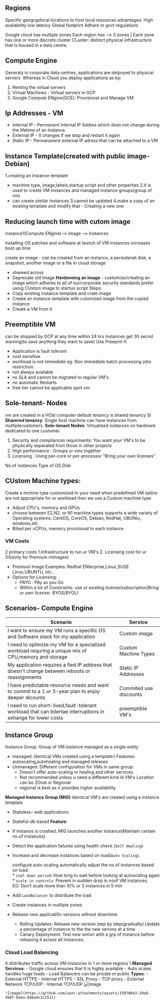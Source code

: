## Regions
Specific geographical locations to host local resources
advantages:
High availability
low latency
Global footprint
Adhere to govt regulations


Google cloud has multiple zones
Each region has --> 3 zones
                      |
                  Each zone has
                  one or more discrete cluster
CLuster: distinct physical infrastructure that is housed in a data centre.


## Compute Engine

Generaly in corporate data centres, applications are delpoyed to physical servers.
Whereas in Cloud you deploy applications as by:
1. Renting the virtual servers
2. Virtual Machines - Virtual servers in GCP
3. Google Compute ENgine(GCE): Provisional and Manage VM


## Ip Addresses - VM
- Internal IP - Permanent Internal IP Addres which does not change during the lifetime of an instance.
- External IP - It changes if we stop and restart it again 
- Static IP - Permananent external IP adress that can be attached to a VM 


## Instance Template(created with public image-Debian)
1.creating an instance template
  - machine type, image,labels,startup script and other properties
2.It is used to create VM instances and managed instance groups(group of vm)
  - can create similar instances
3.cannot be updated
4.make a copy of an existing template and modify that - Creating a new one


## Reducing launch time with cutom image
instance1(Compute ENgine)--> Image --> Instances

Installing OS patches and software at launch of VM instances increases boot up time

 create an image - can be created from an instance, a persistenet disk, a snapshot, another image or a file in cloud storage 
- shareed across 
- Deprecate old image
**Hardeneing an image** - customize/creating an image which adheres to all of our/corporate security standards
prefer using CUstom image to startuo script
Steps:
- Copy existing instance template and crate image
- Create an instance template with cutomized image from the copied instance
- Create a VM from it

## Preemptible VM
can be stopped by GCP at any time within 24 hrs
Instances get 30 secnd warning(to save anything  they want to save)
Use Preepmt if:
  - Application is fault tolerant
  - cost sensitive
  - workload is not immediate
  eg: Non immediate batch processing jobs
restriction:
  - not always available
  - no SLA and cannot be migrated to regular VM's
  - no automatic Restarts
  - free tier cannot be applicable
spot vm: 

## Sole-tenant- Nodes
vm are created in a HOst computer 
default tenancy is shared tenancy SI
**Sharered tenancy**: Single host machine can have instances from multiplecustomers.
**Sole-tenant Nodes**: Virtualized instances on hardware dedicated to one customer.
1. Security and compliances requirments: You want your VM's to be physically separated from those in other projects
2. High performance : Groups ur vms together
3. Licensing : Using per-core or per-processor "Bring your own licenses"

No.of instances
Type of OS
Disk

## CUstom Machine types:
Create a mchine type customized to your need when predefined VM optins are not appropriate for ur workload
then we use a Custom machine type
- Adjust CPU's, memory and GPUs
- choose between E2,N2, or N1 machine types
supports a wide variety of Operating systems: CentOS, CoreOS, Debian, RedHat, UBUNtu, windows,etc
- Billed per vCPUs, memory provisional to each instance

### VM Costs
2 primary costs
1.Infrastructure to run ur VM's
2. Licensing cost for ur OS(only for Premium mImages)
   - Premium Image Examples: Redhat ENterprise,Linux,SUSE Linux,UBUNTU, etc..
   - Options for Licensing:
       * PAYG : PAy as you Go
       * WIthin a lot of Constraints: use ur existing license/subscription(Bring ur own license- BYOS/BYOL)

## Scenarios- Compute Engine
| Scenario| Service|
|---------|--------|
|I want to ensure my VM runs a specific OS and Software stack for my application| Custom image|
|I need to optimize my VM for a specialized workload requring a unique mix of CPU,memory and storage| Custom Machine Types|
|My application requires a fied IP address that doesn't change between reboots or reassignments| Static IP Addresses|
|I have predictable resource needs and want to commit to a 1 or 3-year plan to enjoy deeper dicounts| Commited use discounts|
|I need to run short-lived,fault-tolerant workload that can tolertae interruptions in exhange for lower costs| preemptible VM's|

## Instance Group
Instance Group: Group of VM instance managed as a single entity
- managed: Identical VMs created using a template:\\
  Features: autoscaling,autohealing and managed releases
- Unmanaged: Different configuration for VMs in same group:
  - Doesn't offer auto-scaling or healing and other services
  - Not recommended unless u need a different kind id VM's
  Location can be ZOnal or Regional
   - regional is best as ir provides higher availability

**Managed Instance Group (MIG)** 
Identical VM's are created using a instance template
  - Stateless- web applications
  - Stateful-db based
 **Feature**:
  - If instance is crashed, MIG launches another instance(Maintain certain no.of instances)
  - Detect the application failures using health check (`Self Healing`)
  - Increase and decrease instances based on load(`Auto Scaling`).

      configure auto-scaling automatically adjust the no.of instances based on load:  
        * `cool-down period`: How long to wait before looking at autoscaling again  
        * `scale in controls`: Prevent in sudden drop in noof VM instances,  
            EG: Don't scale more than 10% or 3 instances in 5 min
  - Add `LoadBalancer` to distribute the load
  - Create instances in multiple zones
  - Release new applicati0n versions without downtime
     * Rolling Updates: Release new version step by step(gradually).Update a percentage of instance to the the new verions at a time
     * Canary Deployment: Test new verion with a grp of instance before releasing it across all instances.     

  ### Cloud Load Balancing 
  It distributes traffic across VM instances in 1 or more regions
    1.**Managed Services**:
      - Google cloud ensures that it is highly available
      - Auto scales handles huge loads
      - Load Balancers can be private or public
    **Types**:
     - External HTTPS
     - Internal HTTPS
     - SSL Proxy
     - TCP proxy
     - External Network TCP/UDP
     - Internal TCP/UDP
    ![image](https://github.com/user-attachments/assets/30ca85b0-3af6-4fd1-8a6b-9afd5c4f9641)

    ![image](https://github.com/user-attachments/assets/339706e3-29e8-4b07-beea-846a4c2c1511)








